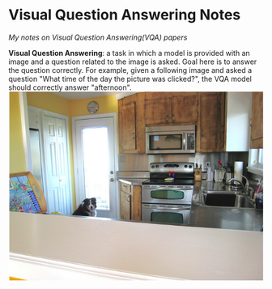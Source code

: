 # Visual Question Answering Notes
*My notes on Visual Question Answering(VQA) papers*

**Visual Question Answering**: a task in which a model is provided with an image and a question related to the image is asked. Goal here is to answer the question correctly. For example, given a following image and asked a question "What time of the day the picture was clicked?", the VQA model should correctly answer "afternoon".
![alt text](./mscoco-18802.png)
